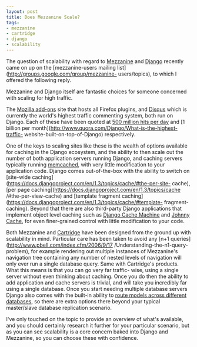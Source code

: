 ```yaml
--- 
layout: post
title: Does Mezzanine Scale?
tags: 
- mezzanine
- cartridge
- django
- scalability
---
```

The question of scalability with regard to
[Mezzanine](http://mezzanine.jupo.org/) and
[Django](https://www.djangoproject.com/) recently came on up on the
[mezzanine-users mailing list](http://groups.google.com/group/mezzanine-
users/topics), to which I offered the following reply.

Mezzanine and Django itself are fantastic choices for someone concerned with
scaling for high traffic.

The [Mozilla add-ons](https://addons.mozilla.org) site that hosts all Firefox
plugins, and [Disqus](http://disqus.com/) which is currently the world's
highest traffic commenting system, both run on Django. Each of these have been
quoted at [500 million hits per day](http://www.djangocon.eu/talks/18/) and [1
billion per month](http://www.quora.com/Django/What-is-the-highest-traffic-
website-built-on-top-of-Django) respectively.

One of the keys to scaling sites like these is the wealth of options available
for caching in the Django ecosystem, and the ability to then scale out the
number of both application servers running Django, and caching servers
typically running [memcached](http://memcached.org/), with very little
modification to your application code. Django comes out-of-the-box with the
ability to switch on [site-wide
caching](https://docs.djangoproject.com/en/1.3/topics/cache/#the-per-site-
cache), [per page caching](https://docs.djangoproject.com/en/1.3/topics/cache
/#the-per-view-cache) and [template fragment
caching](https://docs.djangoproject.com/en/1.3/topics/cache/#template-
fragment-caching). Beyond that there are also third-party Django applications
that implement object level caching such as [Django Cache
Machine](http://jbalogh.me/projects/cache-machine/) and [Johnny
Cache](http://packages.python.org/johnny-cache/), for even finer-grained
control with little modification to your code.

Both Mezzanine and [Cartridge](http://cartridge.jupo.org/) have been designed
from the ground up with scalability in mind. Particular care has been taken to
avoid any [n+1 queries](http://www.pbell.com/index.cfm/2006/9/17
/Understanding-the-n1-query-problem), for example rendering out multiple
instances of Mezzanine's navigation tree containing any number of nested
levels of navigation will only ever run a single database query. Same with
Cartridge's products. What this means is that you can go very far traffic-
wise, using a single server without even thinking about caching. Once you do
then the ability to add application and cache servers is trivial, and will
take you incredibly far using a single database. Once you start needing
multiple database servers Django also comes with the built-in ability to
[route models across different
databases](https://docs.djangoproject.com/en/1.3/topics/db/multi-db/), so
there are extra options there beyond your typical master/slave database
replication scenario.

I've only touched on the topic to provide an overview of what's available, and
you should certainly research it further for your particular scenario, but as
you can see scalability is a core concern baked into Django and Mezzanine, so
you can choose these with confidence.
